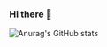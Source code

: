 ### Hi there 👋

![Anurag's GitHub stats](https://github-readme-stats.vercel.app/api?username=ArthurVinicius1&show_icons=true&theme=github_dark)

          
